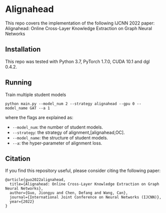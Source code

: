 # Alignahead

This repo covers the implementation of the following IJCNN 2022 paper:
Alignahead: Online Cross-Layer Knowledge Extraction on Graph Neural Networks

## Installation
This repo was tested with Python 3.7, PyTorch 1.7.0, CUDA 10.1 and dgl 0.4.2.

## Running
Train multiple student models
``` shell
python main.py --model_num 2 --strategy alignahead --gpu 0 --model_name GAT --a 1
```
where the flags are explained as:
* `--model_num`: the number of student models.
* `--strategy`: the strategy of alignment,[alignahead,OC].
* `--model_name`: the structure of student models.
* `--a`: the hyper-parameter of alignment loss.

## Citation
If you find this repository useful, please consider citing the following paper:
```
@article{guo2022alignahead,
  title={Alignahead: Online Cross-Layer Knowledge Extraction on Graph Neural Networks},
  author={Guo, Jiongyu and Chen, Defang and Wang, Can},
  journal={International Joint Conference on Neural Networks (IJCNN)},
  year={2022}
}

```
